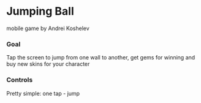 # Jumping Ball
mobile game by Andrei Koshelev

### Goal
Tap the screen to jump from one wall to another, get gems for winning and buy new skins for your character

### Controls
Pretty simple: one tap - jump
